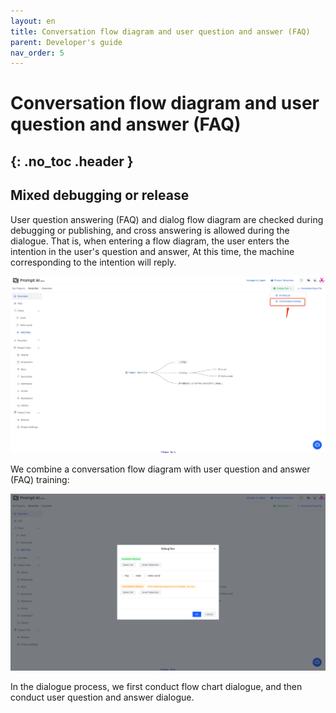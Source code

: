 ```yaml
---
layout: en
title: Conversation flow diagram and user question and answer (FAQ)
parent: Developer's guide
nav_order: 5
---
```


# Conversation flow diagram and user question and answer (FAQ)
{: .no_toc .header }
---

## Mixed debugging or release

User question answering (FAQ) and dialog flow diagram are checked during debugging or publishing, and cross answering is allowed during the dialogue. That is, when entering a flow diagram, the user enters the intention in the user's question and answer,
At this time, the machine corresponding to the intention will reply.

![01](/assets/images/tutorial/flow_and_faq/1.png)

We combine a conversation flow diagram with user question and answer (FAQ) training:

![02](/assets/images/tutorial/flow_and_faq/2.png)

In the dialogue process, we first conduct flow chart dialogue, and then conduct user question and answer dialogue.